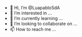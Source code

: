 - 👋 Hi, I’m @LuapabloSdA
- 👀 I’m interested in ...
- 🌱 I’m currently learning ...
- 💞️ I’m looking to collaborate on ...
- 📫 How to reach me ...

<!---
LuapabloSdA/LuapabloSdA is a ✨ special ✨ repository because its `README.md` (this file) appears on your GitHub profile.
You can click the Preview link to take a look at your changes.
--->

